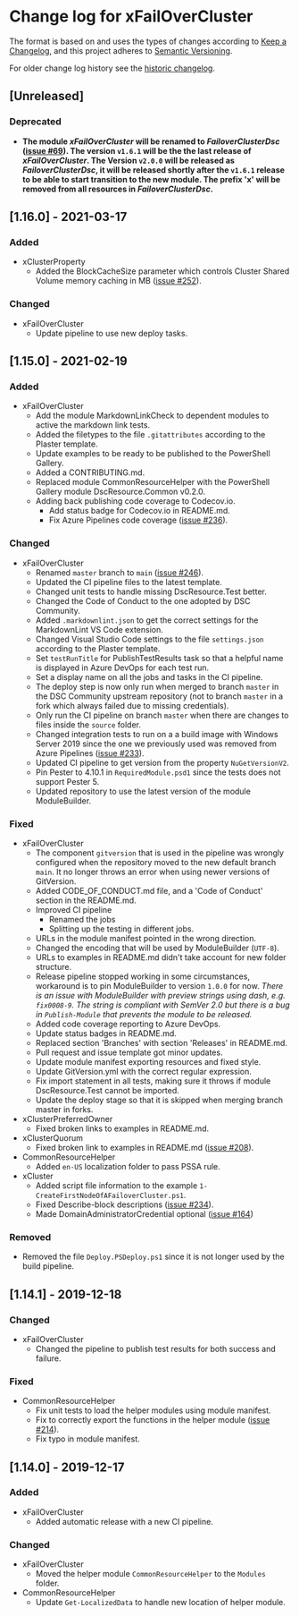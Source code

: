 # Change log for xFailOverCluster

The format is based on and uses the types of changes according to [Keep a Changelog](https://keepachangelog.com/en/1.0.0/),
and this project adheres to [Semantic Versioning](https://semver.org/spec/v2.0.0.html).

For older change log history see the [historic changelog](HISTORIC_CHANGELOG.md).

## [Unreleased]

### Deprecated

- **The module _xFailOverCluster_ will be renamed to _FailoverClusterDsc_ ([issue #69](https://github.com/dsccommunity/xFailOverCluster/issues/69)).
  The version `v1.6.1` will be the the last release of _xFailOverCluster_.
  The Version `v2.0.0` will be released as _FailoverClusterDsc_, it will be
  released shortly after the `v1.6.1` release to be able to start transition
  to the new module. The prefix 'x' will be removed from all resources in
  _FailoverClusterDsc_.**

## [1.16.0] - 2021-03-17

### Added

- xClusterProperty
  - Added the BlockCacheSize parameter which controls Cluster Shared Volume
    memory caching in MB ([issue #252](https://github.com/dsccommunity/xFailOverCluster/issues/252)).

### Changed

- xFailOverCluster
  - Update pipeline to use new deploy tasks.

## [1.15.0] - 2021-02-19

### Added

- xFailOverCluster
  - Add the module MarkdownLinkCheck to dependent modules to active the
    markdown link tests.
  - Added the filetypes to the file `.gitattributes` according to the
    Plaster template.
  - Update examples to be ready to be published to the PowerShell Gallery.
  - Added a CONTRIBUTING.md.
  - Replaced module CommonResourceHelper with the PowerShell Gallery module
    DscResource.Common v0.2.0.
  - Adding back publishing code coverage to Codecov.io.
    - Add status badge for Codecov.io in README.md.
    - Fix Azure Pipelines code coverage ([issue #236](https://github.com/dsccommunity/xFailOverCluster/issues/236)).

### Changed

- xFailOverCluster
  - Renamed `master` branch to `main` ([issue #246](https://github.com/dsccommunity/xFailOverCluster/issues/246)).
  - Updated the CI pipeline files to the latest template.
  - Changed unit tests to handle missing DscResource.Test better.
  - Changed the Code of Conduct to the one adopted by DSC Community.
  - Added `.markdownlint.json` to get the correct settings for the
    MarkdownLint VS Code extension.
  - Changed Visual Studio Code settings to the file `settings.json` according
    to the Plaster template.
  - Set `testRunTitle` for PublishTestResults task so that a helpful name is
    displayed in Azure DevOps for each test run.
  - Set a display name on all the jobs and tasks in the CI pipeline.
  - The deploy step is now only run when merged to branch `master` in the
    DSC Community upstream repository (not to branch `master` in a fork
    which always failed due to missing credentials).
  - Only run the CI pipeline on branch `master` when there are changes to
    files inside the `source` folder.
  - Changed integration tests to run on a a build image with Windows Server
    2019 since the one we previously used was removed from Azure Pipelines ([issue #233](https://github.com/dsccommunity/xFailOverCluster/issues/233)).
  - Updated CI pipeline to get version from the property `NuGetVersionV2`.
  - Pin Pester to 4.10.1 in `RequiredModule.psd1` since the tests does
    not support Pester 5.
  - Updated repository to use the latest version of the module ModuleBuilder.

### Fixed

- xFailOverCluster
  - The component `gitversion` that is used in the pipeline was wrongly configured
    when the repository moved to the new default branch `main`. It no longer throws
    an error when using newer versions of GitVersion.
  - Added CODE_OF_CONDUCT.md file, and a 'Code of Conduct' section in the
    README.md.
  - Improved CI pipeline
    - Renamed the jobs
    - Splitting up the testing in different jobs.
  - URLs in the module manifest pointed in the wrong direction.
  - Changed the encoding that will be used by ModuleBuilder (`UTF-8`).
  - URLs to examples in README.md didn't take account for new folder
    structure.
  - Release pipeline stopped working in some circumstances, workaround is
    to pin ModuleBuilder to version `1.0.0` for now.
    *There is an issue with ModuleBuilder with preview strings using dash,*
    *e.g. `fix0008-9`. The string is compliant with SemVer 2.0 but there*
    *is a bug in `Publish-Module` that prevents the module to be released.*
  - Added code coverage reporting to Azure DevOps.
  - Update status badges in README.md.
  - Replaced section 'Branches' with section 'Releases' in README.md.
  - Pull request and issue template got minor updates.
  - Update module manifest exporting resources and fixed style.
  - Update GitVersion.yml with the correct regular expression.
  - Fix import statement in all tests, making sure it throws if module
    DscResource.Test cannot be imported.
  - Update the deploy stage so that it is skipped when merging
    branch master in forks.
- xClusterPreferredOwner
  - Fixed broken links to examples in README.md.
- xClusterQuorum
  - Fixed broken link to examples in README.md ([issue #208](https://github.com/dsccommunity/xFailOverCluster/issues/208)).
- CommonResourceHelper
  - Added `en-US` localization folder to pass PSSA rule.
- xCluster
  - Added script file information to the example `1-CreateFirstNodeOfAFailoverCluster.ps1`.
  - Fixed Describe-block descriptions ([issue #234](https://github.com/dsccommunity/xFailOverCluster/issues/234)).
  - Made DomainAdministratorCredential optional ([issue #164](https://github.com/dsccommunity/xFailOverCluster/issues/164))

### Removed

- Removed the file `Deploy.PSDeploy.ps1` since it is not longer used by
  the build pipeline.

## [1.14.1] - 2019-12-18

### Changed

- xFailOverCluster
  - Changed the pipeline to publish test results for both success and failure.

### Fixed

- CommonResourceHelper
  - Fix unit tests to load the helper modules using module manifest.
  - Fix to correctly export the functions in the helper module
    ([issue #214](https://github.com/dsccommunity/xFailOverCluster/issues/214)).
  - Fix typo in module manifest.

## [1.14.0] - 2019-12-17

### Added

- xFailOverCluster
  - Added automatic release with a new CI pipeline.

### Changed

- xFailOverCluster
  - Moved the helper module `CommonResourceHelper` to the `Modules` folder.
- CommonResourceHelper
  - Update `Get-LocalizedData` to handle new location of helper module.
